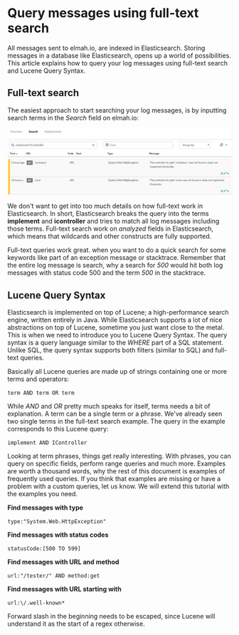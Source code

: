 # Query messages using full-text search
All messages sent to elmah.io, are indexed in Elasticsearch. Storing messages in a database like Elasticsearch, opens up a world of possibilities. This article explains how to query your log messages using full-text search and Lucene Query Syntax.

## Full-text search
The easiest approach to start searching your log messages, is by inputting search terms in the _Search_ field on elmah.io:

![Full-text query](images/full-text-search.png)

We don't want to get into too much details on how full-text work in Elasticsearch. In short, Elasticsearch breaks the query into the terms **implement** and **icontroller** and tries to match all log messages including those terms. Full-text search work on _analyzed_ fields in Elasticsearch, which means that wildcards and other constructs are fully supported.

Full-text queries work great. when you want to do a quick search for some keywords like part of an exception message or stacktrace. Remember that the entire log message is search, why a search for _500_ would hit both log messages with status code 500 and the term _500_ in the stacktrace.

## Lucene Query Syntax

Elasticsearch is implemented on top of Lucene; a high-performance search engine, written entirely in Java. While Elasticsearch supports a lot of nice abstractions on top of Lucene, sometime you just want close to the metal. This is when we need to introduce you to Lucene Query Syntax. The query syntax is a query language similar to the _WHERE_ part of a SQL statement. Unlike SQL, the query syntax supports both filters (similar to SQL) and full-text queries.

Basically all Lucene queries are made up of strings containing one or more terms and operators:

```
term AND term OR term
```

While _AND_ and _OR_ pretty much speaks for itself, terms needs a bit of explanation. A term can be a single term or a phrase. We've already seen two single terms in the full-text search example. The query in the example corresponds to this Lucene query:

```
implement AND IController
```

Looking at term phrases, things get really interesting. With phrases, you can query on specific fields, perform range queries and much more. Examples are worth a thousand words, why the rest of this document is examples of frequently used queries. If you think that examples are missing or have a problem with a custom queries, let us know. We will extend this tutorial with the examples you need.

**Find messages with type**

```
type:"System.Web.HttpException"
```

**Find messages with status codes**

```
statusCode:[500 TO 599]
```

**Find messages with URL and method**

```
url:"/tester/" AND method:get
```

**Find messages with URL starting with**

```
url:\/.well-known*
```

Forward slash in the beginning needs to be escaped, since Lucene will understand it as the start of a regex otherwise.